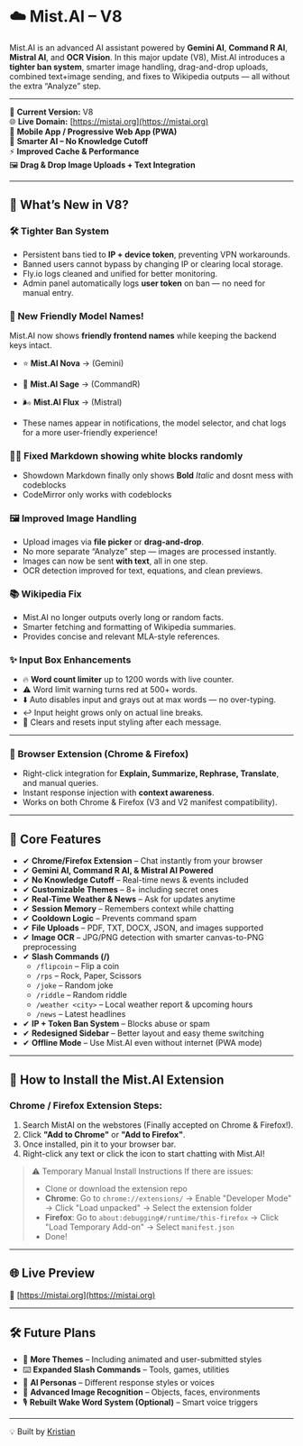# ☁️ Mist.AI – V8

Mist.AI is an advanced AI assistant powered by **Gemini AI**, **Command R AI**, **Mistral AI**, and **OCR Vision**. In this major update (V8), Mist.AI introduces a **tighter ban system**, smarter image handling, drag-and-drop uploads, combined text+image sending, and fixes to Wikipedia outputs — all without the extra “Analyze” step.  

---

🚀 **Current Version:** V8  
🌐 **Live Domain:** [https://mistai.org](https://mistai.org)  
📱 **Mobile App / Progressive Web App (PWA)**  
🧠 **Smarter AI – No Knowledge Cutoff**  
⚡ **Improved Cache & Performance**  
🖼️ **Drag & Drop Image Uploads + Text Integration**  

---

## 🚀 What’s New in V8?

### 🛠️ Tighter Ban System
- Persistent bans tied to **IP + device token**, preventing VPN workarounds.  
- Banned users cannot bypass by changing IP or clearing local storage.  
- Fly.io logs cleaned and unified for better monitoring.  
- Admin panel automatically logs **user token** on ban — no need for manual entry.  

### 🤖 New Friendly Model Names!
Mist.AI now shows **friendly frontend names** while keeping the backend keys intact.  

- ⭐ **Mist.AI Nova** → (Gemini)  
- 🤖 **Mist.AI Sage** → (CommandR)  
- 🌬️ **Mist.AI Flux** → (Mistral)  

- These names appear in notifications, the model selector, and chat logs for a more user-friendly experience!

### 🧑‍💻 Fixed Markdown showing white blocks randomly
- Showdown Markdown finally only shows **Bold** *Italic* and dosnt mess with codeblocks
- CodeMirror only works with codeblocks

### 🖼️ Improved Image Handling
- Upload images via **file picker** or **drag-and-drop**.  
- No more separate “Analyze” step — images are processed instantly.  
- Images can now be sent **with text**, all in one step.  
- OCR detection improved for text, equations, and clean previews.  

### 📚 Wikipedia Fix
- Mist.AI no longer outputs overly long or random facts.  
- Smarter fetching and formatting of Wikipedia summaries.  
- Provides concise and relevant MLA-style references.

### ✨ Input Box Enhancements
- 🔥 **Word count limiter** up to 1200 words with live counter.  
- ⚠️ Word limit warning turns red at 500+ words.  
- ⬇️ Auto disables input and grays out at max words — no over-typing.  
- ↩️ Input height grows only on actual line breaks.  
- 🧹 Clears and resets input styling after each message.  

---

### 🧩 Browser Extension (Chrome & Firefox)
- Right-click integration for **Explain, Summarize, Rephrase, Translate**, and manual queries.  
- Instant response injection with **context awareness**.  
- Works on both Chrome & Firefox (V3 and V2 manifest compatibility).  

---

## 📌 Core Features 
- ✔ **Chrome/Firefox Extension** – Chat instantly from your browser  
- ✔ **Gemini AI, Command R AI, & Mistral AI Powered**  
- ✔ **No Knowledge Cutoff** – Real-time news & events included  
- ✔ **Customizable Themes** – 8+ including secret ones  
- ✔ **Real-Time Weather & News** – Ask for updates anytime  
- ✔ **Session Memory** – Remembers context while chatting  
- ✔ **Cooldown Logic** – Prevents command spam  
- ✔ **File Uploads** – PDF, TXT, DOCX, JSON, and images supported  
- ✔ **Image OCR** – JPG/PNG detection with smarter canvas-to-PNG preprocessing  
- ✔ **Slash Commands (/)**  
  - `/flipcoin` – Flip a coin  
  - `/rps` – Rock, Paper, Scissors  
  - `/joke` – Random joke  
  - `/riddle` – Random riddle  
  - `/weather <city>` – Local weather report & upcoming hours  
  - `/news` – Latest headlines  
- ✔ **IP + Token Ban System** – Blocks abuse or spam  
- ✔ **Redesigned Sidebar** – Better layout and easy theme switching  
- ✔ **Offline Mode** – Use Mist.AI even without internet (PWA mode)  

---

## 🧩 How to Install the Mist.AI Extension

### Chrome / Firefox Extension Steps:
1. Search MistAI on the webstores (Finally accepted on Chrome & Firefox!).  
2. Click **"Add to Chrome"** or **"Add to Firefox"**.  
3. Once installed, pin it to your browser bar.  
4. Right-click any text or click the icon to start chatting with Mist.AI!  

> ⚠️ Temporary Manual Install Instructions If there are issues:  
> - Clone or download the extension repo  
> - **Chrome**: Go to `chrome://extensions/` → Enable "Developer Mode" → Click "Load unpacked" → Select the extension folder  
> - **Firefox**: Go to `about:debugging#/runtime/this-firefox` → Click "Load Temporary Add-on" → Select `manifest.json`  
> - Done!  

---

## 🌐 Live Preview  
🔗 [https://mistai.org](https://mistai.org)  

---

## 🛠️ Future Plans
- 🎨 **More Themes** – Including animated and user-submitted styles  
- ⌨️ **Expanded Slash Commands** – Tools, games, utilities  
- 🧠 **AI Personas** – Different response styles or voices  
- 📸 **Advanced Image Recognition** – Objects, faces, environments  
- 🎙️ **Rebuilt Wake Word System (Optional)** – Smart voice triggers  

---

💡 Built by [Kristian](https://builtbykristian.netlify.app)
